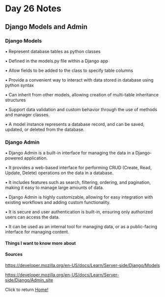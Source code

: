 # Day 26 Notes

## Django Models and Admin

### Django Models

• Represent database tables as python classes

• Defined in the models.py file within a Django app

• Allow fields to be added to the class to specify table columns

• Provide a convenient way to interact with data stored in database using python syntax

• Can inherit from other models, allowing creation of multi-table inheritance structures

• Support data validation and custom behavior through the use of methods and manager classes.

• A model instance represents a database record, and can be saved, updated, or deleted from the database.

### Django Admin

• Django Admin is a built-in interface for managing the data in a Django-powered application.

• It provides a web-based interface for performing CRUD (Create, Read, Update, Delete) operations on the data in a database.

• It includes features such as search, filtering, ordering, and pagination, making it easy to manage large amounts of data.

• Django Admin is highly customizable, allowing for easy integration with existing workflows and adding custom functionality.

• It is secure and user authentication is built-in, ensuring only authorized users can access the data.

• It can be used as an internal tool for managing data, or as a public-facing interface for managing content.

#### Things I want to know more about

#### Sources

https://developer.mozilla.org/en-US/docs/Learn/Server-side/Django/Models

https://developer.mozilla.org/en-US/docs/Learn/Server-side/Django/Admin_site

Click to return [Home!](../README.md)
